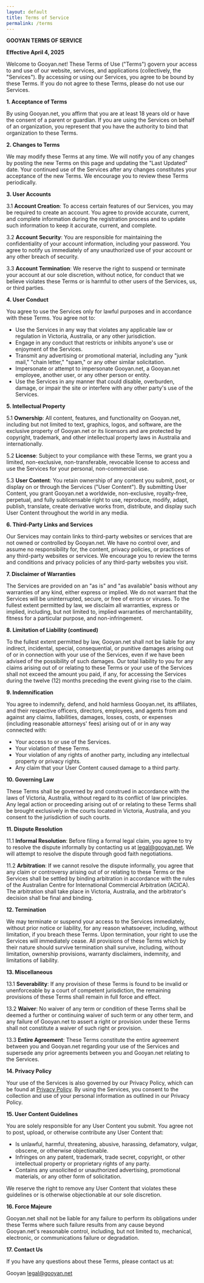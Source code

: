 ```yaml
---
layout: default
title: Terms of Service
permalink: /terms
---
```

**GOOYAN TERMS OF SERVICE**

**Effective April 4, 2025**

Welcome to Gooyan.net! These Terms of Use ("Terms") govern your access to and use of our website, services, and applications (collectively, the "Services"). By accessing or using our Services, you agree to be bound by these Terms. If you do not agree to these Terms, please do not use our Services.

**1. Acceptance of Terms**

By using Gooyan.net, you affirm that you are at least 18 years old or have the consent of a parent or guardian. If you are using the Services on behalf of an organization, you represent that you have the authority to bind that organization to these Terms.

**2. Changes to Terms**

We may modify these Terms at any time. We will notify you of any changes by posting the new Terms on this page and updating the "Last Updated" date. Your continued use of the Services after any changes constitutes your acceptance of the new Terms. We encourage you to review these Terms periodically.

**3. User Accounts**

3.1 **Account Creation**: To access certain features of our Services, you may be required to create an account. You agree to provide accurate, current, and complete information during the registration process and to update such information to keep it accurate, current, and complete.

3.2 **Account Security**: You are responsible for maintaining the confidentiality of your account information, including your password. You agree to notify us immediately of any unauthorized use of your account or any other breach of security.

3.3 **Account Termination**: We reserve the right to suspend or terminate your account at our sole discretion, without notice, for conduct that we believe violates these Terms or is harmful to other users of the Services, us, or third parties.

**4. User Conduct**

You agree to use the Services only for lawful purposes and in accordance with these Terms. You agree not to:

- Use the Services in any way that violates any applicable law or regulation in Victoria, Australia, or any other jurisdiction.
- Engage in any conduct that restricts or inhibits anyone's use or enjoyment of the Services.
- Transmit any advertising or promotional material, including any "junk mail," "chain letter," "spam," or any other similar solicitation.
- Impersonate or attempt to impersonate Gooyan.net, a Gooyan.net employee, another user, or any other person or entity.
- Use the Services in any manner that could disable, overburden, damage, or impair the site or interfere with any other party's use of the Services.

**5. Intellectual Property**

5.1 **Ownership**: All content, features, and functionality on Gooyan.net, including but not limited to text, graphics, logos, and software, are the exclusive property of Gooyan.net or its licensors and are protected by copyright, trademark, and other intellectual property laws in Australia and internationally.

5.2 **License**: Subject to your compliance with these Terms, we grant you a limited, non-exclusive, non-transferable, revocable license to access and use the Services for your personal, non-commercial use.

5.3 **User Content**: You retain ownership of any content you submit, post, or display on or through the Services ("User Content"). By submitting User Content, you grant Gooyan.net a worldwide, non-exclusive, royalty-free, perpetual, and fully sublicensable right to use, reproduce, modify, adapt, publish, translate, create derivative works from, distribute, and display such User Content throughout the world in any media.

**6. Third-Party Links and Services**

Our Services may contain links to third-party websites or services that are not owned or controlled by Gooyan.net. We have no control over, and assume no responsibility for, the content, privacy policies, or practices of any third-party websites or services. We encourage you to review the terms and conditions and privacy policies of any third-party websites you visit.

**7. Disclaimer of Warranties**

The Services are provided on an "as is" and "as available" basis without any warranties of any kind, either express or implied. We do not warrant that the Services will be uninterrupted, secure, or free of errors or viruses. To the fullest extent permitted by law, we disclaim all warranties, express or implied, including, but not limited to, implied warranties of merchantability, fitness for a particular purpose, and non-infringement.

**8. Limitation of Liability (continued)**

To the fullest extent permitted by law, Gooyan.net shall not be liable for any indirect, incidental, special, consequential, or punitive damages arising out of or in connection with your use of the Services, even if we have been advised of the possibility of such damages. Our total liability to you for any claims arising out of or relating to these Terms or your use of the Services shall not exceed the amount you paid, if any, for accessing the Services during the twelve (12) months preceding the event giving rise to the claim.

**9. Indemnification**

You agree to indemnify, defend, and hold harmless Gooyan.net, its affiliates, and their respective officers, directors, employees, and agents from and against any claims, liabilities, damages, losses, costs, or expenses (including reasonable attorneys' fees) arising out of or in any way connected with:

- Your access to or use of the Services.
- Your violation of these Terms.
- Your violation of any rights of another party, including any intellectual property or privacy rights.
- Any claim that your User Content caused damage to a third party.

**10. Governing Law**

These Terms shall be governed by and construed in accordance with the laws of Victoria, Australia, without regard to its conflict of law principles. Any legal action or proceeding arising out of or relating to these Terms shall be brought exclusively in the courts located in Victoria, Australia, and you consent to the jurisdiction of such courts.

**11. Dispute Resolution**

11.1 **Informal Resolution**: Before filing a formal legal claim, you agree to try to resolve the dispute informally by contacting us at legal@gooyan.net. We will attempt to resolve the dispute through good faith negotiations.

11.2 **Arbitration**: If we cannot resolve the dispute informally, you agree that any claim or controversy arising out of or relating to these Terms or the Services shall be settled by binding arbitration in accordance with the rules of the Australian Centre for International Commercial Arbitration (ACICA). The arbitration shall take place in Victoria, Australia, and the arbitrator's decision shall be final and binding.

**12. Termination**

We may terminate or suspend your access to the Services immediately, without prior notice or liability, for any reason whatsoever, including, without limitation, if you breach these Terms. Upon termination, your right to use the Services will immediately cease. All provisions of these Terms which by their nature should survive termination shall survive, including, without limitation, ownership provisions, warranty disclaimers, indemnity, and limitations of liability.

**13. Miscellaneous**

13.1 **Severability**: If any provision of these Terms is found to be invalid or unenforceable by a court of competent jurisdiction, the remaining provisions of these Terms shall remain in full force and effect.

13.2 **Waiver**: No waiver of any term or condition of these Terms shall be deemed a further or continuing waiver of such term or any other term, and any failure of Gooyan.net to assert a right or provision under these Terms shall not constitute a waiver of such right or provision.

13.3 **Entire Agreement**: These Terms constitute the entire agreement between you and Gooyan.net regarding your use of the Services and supersede any prior agreements between you and Gooyan.net relating to the Services.

**14. Privacy Policy**

Your use of the Services is also governed by our Privacy Policy, which can be found at [Privacy Policy](https://policies.gooyan.net/privacy). By using the Services, you consent to the collection and use of your personal information as outlined in our Privacy Policy.

**15. User Content Guidelines**

You are solely responsible for any User Content you submit. You agree not to post, upload, or otherwise contribute any User Content that:

- Is unlawful, harmful, threatening, abusive, harassing, defamatory, vulgar, obscene, or otherwise objectionable.
- Infringes on any patent, trademark, trade secret, copyright, or other intellectual property or proprietary rights of any party.
- Contains any unsolicited or unauthorized advertising, promotional materials, or any other form of solicitation.

We reserve the right to remove any User Content that violates these guidelines or is otherwise objectionable at our sole discretion.

**16. Force Majeure**

Gooyan.net shall not be liable for any failure to perform its obligations under these Terms where such failure results from any cause beyond Gooyan.net's reasonable control, including, but not limited to, mechanical, electronic, or communications failure or degradation.

**17. Contact Us**

If you have any questions about these Terms, please contact us at:

Gooyan
legal@gooyan.net
